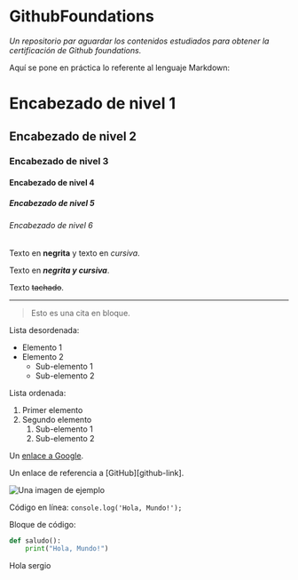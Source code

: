 # GithubFoundations
*Un repositorio par aguardar los contenidos estudiados para obtener la certificación de Github foundations.*

Aquí se pone en práctica lo referente al lenguaje Markdown:

# Encabezado de nivel 1
## Encabezado de nivel 2
### Encabezado de nivel 3
#### Encabezado de nivel 4
##### Encabezado de nivel 5
###### Encabezado de nivel 6

Texto en **negrita** y texto en *cursiva*.

Texto en **_negrita y cursiva_**.

Texto ~~tachado~~.

---

> Esto es una cita en bloque.

Lista desordenada:
- Elemento 1
- Elemento 2
  - Sub-elemento 1
  - Sub-elemento 2

Lista ordenada:
1. Primer elemento
2. Segundo elemento
   1. Sub-elemento 1
   2. Sub-elemento 2

Un [enlace a Google](https://www.google.com).

Un enlace de referencia a [GitHub][github-link].

![Una imagen de ejemplo](https://via.placeholder.com/150 "Texto alternativo de la imagen")

Código en línea: `console.log('Hola, Mundo!');`

Bloque de código:

```python
def saludo():
    print("Hola, Mundo!")
```

Hola sergio
